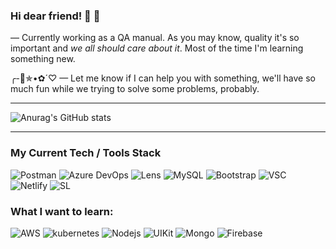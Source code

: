 ### Hi dear friend! :grapes: :green_heart:

<!--
**zaidiaz23/zaidiaz23** is a ✨ _special_ ✨ repository because its `README.md` (this file) appears on your GitHub profile.
-->

— Currently working as a QA manual. As you may know, quality it's so important and _we all should care about it_. Most of the time I'm learning something new.

╭-🐇✯•✿´♡  — Let me know if I can help you with something, we'll have so much fun while we trying to solve some problems, probably.

___

![Anurag's GitHub stats](https://github-readme-stats.vercel.app/api?username=zaidiaz23&show_icons=true&theme=gruvbox)
___

### My Current Tech / Tools Stack
<p>
<img alt="Postman" src="https://img.shields.io/badge/-Postman-FF6C37?style=flat-square&logo=postman&logoColor=white" />
<img alt="Azure DevOps" src="https://img.shields.io/badge/-AzureDevOps-0078D7?style=flat-square&logo=azuredevops&logoColor=white" />
<img alt="Lens" src="https://img.shields.io/badge/-Lens-3D90CE?style=flat-square&logo=lens&logoColor=white" />
<img alt="MySQL" src="https://img.shields.io/badge/-MySQL-4479A1?style=flat-square&logo=mysql&logoColor=white" /> 
<img alt="Bootstrap" src="https://img.shields.io/badge/-Bootstrap-563D7C?style=flat-square&logo=bootstrap&logoColor=white" />
<img alt="VSC" src="https://img.shields.io/badge/-VisualStudio-007ACC?style=flat-square&logo=visualstudio&logoColor=white" />
<img alt="Netlify" src="https://img.shields.io/badge/-Netlify-00C7B7?style=flat-square&logo=netlify&logoColor=white" />
<img alt="SL" src="https://img.shields.io/badge/-SauceLabs-E2231A?style=flat-square&logo=saucelabs&logoColor=white" />
</p>




### What I want to learn:
<p>
<img alt="AWS" src="https://img.shields.io/badge/Amazon_AWS-FF9900?style=flat-square&logo=amazonaws&logoColor=white" />
<img alt="kubernetes" src="https://img.shields.io/badge/kubernetes-%23326ce5.svg?style=flat-square&logo=kubernetes&logoColor=white" />
<img alt="Nodejs" src="https://img.shields.io/badge/-Nodejs-43853d?style=flat-square&logo=Node.js&logoColor=white" />
<img alt="UIKit" src="https://img.shields.io/badge/-UIKit-2396F3?style=flat-square&logo=uikit&logoColor=white" />
<img alt="Mongo" src="https://img.shields.io/badge/-MongoDB-47A248?style=flat-square&logo=mongodb&logoColor=white" />
<img alt="Firebase" src="https://img.shields.io/badge/-Firebase-FFCA28?style=flat-square&logo=firebase&logoColor=white" /> 
</p>


